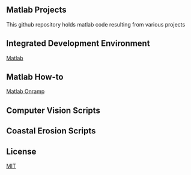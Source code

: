 ## Matlab Projects

This github repository holds matlab code resulting from various projects

## Integrated Development Environment

[Matlab](https://www.mathworks.com/products/matlab.html)

## Matlab How-to

[Matlab Onramp](https://www.mathworks.com/learn/tutorials/matlab-onramp.html)

## Computer Vision Scripts

## Coastal Erosion Scripts

## License
[MIT](https://choosealicense.com/licenses/mit/)
